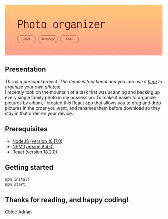 ![Banner](READMEbanner.jpg)

## Presentation
*This is a personal project. The demo is functional and you can use it [here](https://photoorganizer.chloeadrian.dev/) to organize your own photos!* \
I recently took on the mountain of a task that was scanning and backing up every single family photo in my possession. To make it easier to organize pictures by album, I created this React app that allows you to drag and drop pictures in the order you want, and renames them before download so they stay in that order on your device.

## Prerequisites
- [NodeJS (version 16.17.0)](https://nodejs.org/en/)
- [NPM (version 9.4.0)](https://www.npmjs.com/)
- [React (version 18.2.0)](https://react.dev/)

## Getting started
    npm install
    npm start

## Thanks for reading, and happy coding!  
Chloé Adrian

